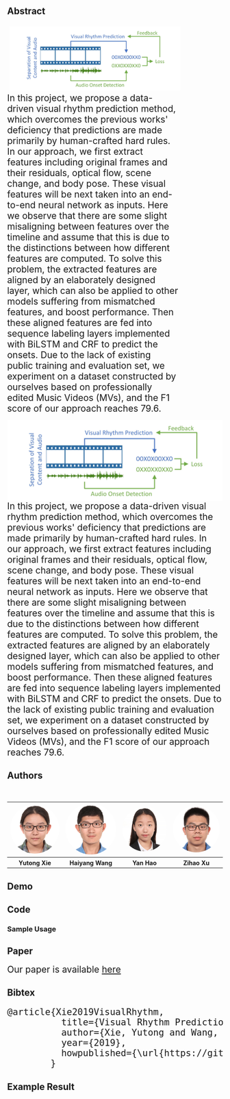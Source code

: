 
## Abstract

<p style="width:400px;">
    <img src="./doc/overview.jpg" align="left" width="400" hspace="5" vspace="5">
    <span style="font-size: 1.5em;">In this project, we propose a data-driven visual rhythm prediction method, which overcomes the previous works' deficiency that predictions are made primarily by human-crafted hard rules. In our approach, we first extract features including original frames and their residuals, optical flow, scene change, and body pose. These visual features will be next taken into an end-to-end neural network as inputs.  Here we observe that there are some slight misaligning between features over the timeline and assume that this is due to the distinctions between how different features are computed. To solve this problem, the extracted features are aligned by an elaborately designed layer, which can also be applied to other models suffering from mismatched features, and boost performance. Then these aligned features are fed into sequence labeling layers implemented with BiLSTM and CRF to predict the onsets. Due to the lack of existing public training and evaluation set, we experiment on a dataset constructed by ourselves based on professionally edited Music Videos (MVs), and the F1 score of our approach reaches 79.6.</span>
</p>

<img src="./doc/overview.jpg" style="float:left">

<span style="font-size: 1.5em;">In this project, we propose a data-driven visual rhythm prediction method, which overcomes the previous works' deficiency that predictions are made primarily by human-crafted hard rules. In our approach, we first extract features including original frames and their residuals, optical flow, scene change, and body pose. These visual features will be next taken into an end-to-end neural network as inputs.  Here we observe that there are some slight misaligning between features over the timeline and assume that this is due to the distinctions between how different features are computed. To solve this problem, the extracted features are aligned by an elaborately designed layer, which can also be applied to other models suffering from mismatched features, and boost performance. Then these aligned features are fed into sequence labeling layers implemented with BiLSTM and CRF to predict the onsets. Due to the lack of existing public training and evaluation set, we experiment on a dataset constructed by ourselves based on professionally edited Music Videos (MVs), and the F1 score of our approach reaches 79.6.</span>


<!--
<img src="./doc/network.jpg" align="middle" height="1000" width="692">

<table>
<tr>
<td>
<a><img src="./doc/overview.jpg"></a>
</td>
<td>
<a><img src="./doc/network.jpg"></a>
</td>
</tr>
</table>
-->

<!--
<table style="width:100% bgcolor:#FFFFFF" align="center">
  <tr>
    <th><img src="./doc/overview.jpg" style="border-radius:50%;"/></th>
    <th><img src="./doc/network.jpg" style="border-radius:50%;"/></th> 
  </tr>
</table>
-->
<!--
<img src="./doc/overview.jpg" align="center" style="width:20%">
<img src="./doc/network.jpg" align="center" style="width:20%">
-->
<!--
<img src="./doc/overview.jpg" align="center" style="width:100%">

-->
## Authors

<table style="width:100% bgcolor:#FFFFFF" align="center">
  <tr>
    <th><img src="./doc/xyt.jpg" style="border-radius:50%;"/></th>
    <th><img src="./doc/why.jpg" style="border-radius:50%;"/></th> 
    <th><img src="./doc/hy.jpg" style="border-radius:50%;"/></th>
    <th><img src="./doc/xzh.jpg" style="border-radius:50%;"/></th>
  </tr>
  <tr align="center">
    <th>Yutong Xie</th>
    <th>Haiyang Wang</th>
    <th>Yan Hao</th>
    <th>Zihao Xu</th>
  </tr>
</table>

## Demo
<!--

<p style="text-align:center"><a href="https://www.youtube.com/watch?v=GpUTlI-Dv-g"><img src="https://img.youtube.com/vi/GpUTlI-Dv-g/0.jpg" align="center" alt="IMAGE ALT TEXT HERE" width="75%" /></a></p>

-->

## Code
<!--

<span border="0" style="font-size: 1.5em;" >
We provide source code on [Github](https://github.com/zhiyong1997/Semantic-Alignment-for-Hierarchical-Image-Captioning), including:
</span>
<table>
  <tr>
    <td><span style="font-size: 1.5em;"> 1. Train/Test code.</span></td>
  </tr>
  <tr>
    <td><span style="font-size: 1.5em;"> 2. Visualization tool for attention mechanism.</span></td>
  </tr>
</table>

-->

### Sample Usage
<!--

<span style="font-size: 1.5em;">Our model can handle COCO, Flickr8k and Flickr30k dataset. For simplicity, we only present Flickr8k here. </span>

<span style="font-size: 1.0em;"> 1. Create folder ./code/dataset </span>

<span style="font-size: 1.0em;"> 2. Download processed Flickr8k Image Captioning Dataset from [here](https://pan.baidu.com/s/1bpSDwJl) with key: sh4u </span>

<span style="font-size: 1.0em;"> 3. Unzip the downloaded file in ./code/dataset/ </span>

<span style="font-size: 1.0em;"> 4. Download resnet50 model file in ./code/saved_model/ from [here](https://pan.baidu.com/s/1nwYEQAP) with key: h712

<span style="font-size: 1.0em;"> 4. Run ./code/main.py with python3 </span>

-->

## Paper
<span style="font-size: 1.5em;"> Our paper is available [here](https://github.com/shsjxzh/Visual-Rhythm-Prediction-with-Feature-Aligning-Network/blob/gh-pages/doc/FAN.pdf)</span>

## Bibtex
<pre style="font-size: 1.5em;">
@article{Xie2019VisualRhythm,
          title={Visual Rhythm Prediction with Feature Aligning Network},
          author={Xie, Yutong and Wang, haiyang and Hao, Yan and Xu, Zihao},
          year={2019},
          howpublished={\url{https://github.com/shsjxzh/Visual-Rhythm-Prediction-with-Feature-Aligning-Network}}
        }
</pre>

## Example Result
<!--

<img src="./assets/Screenshot from 2018-01-12 12-08-07.png" style="width:100%"/>

-->
